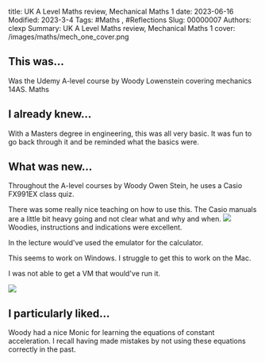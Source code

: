 title: UK A Level Maths review, Mechanical Maths 1
date: 2023-06-16
Modified: 2023-3-4
Tags: #Maths , #Reflections
Slug: 00000007
Authors: clexp
Summary: UK A Level Maths review, Mechanical Maths 1
cover: /images/maths/mech_one_cover.png
## This was...
Was the Udemy A-level course by Woody Lowenstein covering mechanics 14AS. Maths
## I already knew...
With a Masters degree in engineering, this was all very basic. It was fun to go back through it and be reminded what the basics were.
## What was new...
Throughout the A-level courses by Woody Owen Stein, he uses a Casio FX991EX class quiz.

There was some really nice teaching on how to use this. The Casio manuals are a little bit heavy going and not clear what and why and when.
<img  src='/images/Maths/Mech1_forces.jpg'>
Woodies, instructions and indications were excellent.

In the lecture would've used the emulator for the calculator.

This seems to work on Windows. I struggle to get this to work on the Mac.

I was not able to get a VM that would've run it.

<img  src='/images/Maths/Mech1_variable_acc.jpg'>

## I particularly liked... 
Woody had a nice Monic for learning the equations of constant acceleration. I recall having made mistakes by not using these equations correctly in the past.